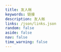```yaml
---
title: 友人帐
keywords: 链接
description: 友人帐
links: /json/links.json
random: false
aside: false
nav: false
time_warning: false
---
```


<YunLinks :links="frontmatter.links" :random="frontmatter.random" />

